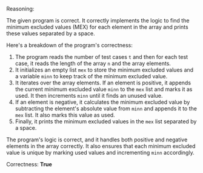 Reasoning: 

The given program is correct. It correctly implements the logic to find the minimum excluded values (MEX) for each element in the array and prints these values separated by a space.

Here's a breakdown of the program's correctness:

1.  The program reads the number of test cases `t` and then for each test case, it reads the length of the array `n` and the array elements.
2.  It initializes an empty list `mex` to store the minimum excluded values and a variable `minn` to keep track of the minimum excluded value.
3.  It iterates over the array elements. If an element is positive, it appends the current minimum excluded value `minn` to the `mex` list and marks it as used. It then increments `minn` until it finds an unused value.
4.  If an element is negative, it calculates the minimum excluded value by subtracting the element's absolute value from `minn` and appends it to the `mex` list. It also marks this value as used.
5.  Finally, it prints the minimum excluded values in the `mex` list separated by a space.

The program's logic is correct, and it handles both positive and negative elements in the array correctly. It also ensures that each minimum excluded value is unique by marking used values and incrementing `minn` accordingly.

Correctness: **True**